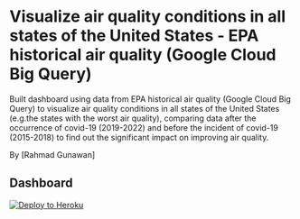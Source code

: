 # Visualize air quality conditions in all states of the United States - EPA historical air quality (Google Cloud Big Query)
Built dashboard using data from EPA historical air quality (Google Cloud Big Query) to visualize air quality conditions in all states of the United States (e.g.the states with the worst air quality), comparing data after the occurrence of covid-19 (2019-2022) and before the incident of covid-19 (2015-2018) to find out the significant impact on improving air quality.

By [Rahmad Gunawan]
## Dashboard
[![Deploy to Heroku](https://www.herokucdn.com/deploy/button.svg)](https://rahmad-gunawan-ftds-013-p0m1.herokuapp.com/)

